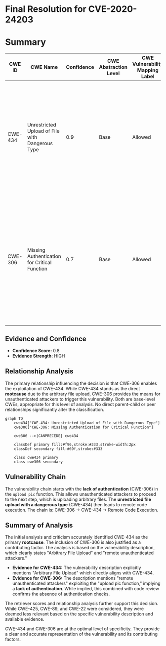 # Final Resolution for CVE-2020-24203

# Summary

| CWE ID | CWE Name | Confidence | CWE Abstraction Level | CWE Vulnerability Mapping Label | CWE-Vulnerability Mapping Notes |
|---|---|---|---|---|---|
| CWE-434 | Unrestricted Upload of File with Dangerous Type | 0.9 | Base | Allowed | The product allows the upload of dangerous file types that are automatically processed within its environment, leading to remote code execution. Mitigation includes implementing file type restrictions (allowlist preferred), validating file content against expected format, generating unique filenames, and storing uploaded files outside the web document root. Primary CWE |
| CWE-306 | Missing Authentication for Critical Function | 0.7 | Base | Allowed | The upload pic function in updatesubcategory.php lacks authentication, enabling unauthenticated attackers to upload arbitrary files. Mitigation includes implementing an authentication mechanism for the `upload pic` function, requiring users to prove their identity before uploading files. Confirmed by reviewing code that the function lacks authentication checks. Secondary Candidate |

## Evidence and Confidence

*   **Confidence Score:** 0.8
*   **Evidence Strength:** HIGH

## Relationship Analysis

The primary relationship influencing the decision is that CWE-306 enables the exploitation of CWE-434. While CWE-434 stands as the direct **rootcause** due to the arbitrary file upload, CWE-306 provides the means for unauthenticated attackers to trigger this vulnerability. Both are base-level CWEs, appropriate for this level of analysis. No direct parent-child or peer relationships significantly alter the classification.

```mermaid
graph TD
    cwe434["CWE-434: Unrestricted Upload of File with Dangerous Type"]
    cwe306["CWE-306: Missing Authentication for Critical Function"]
    
    cwe306 -->|CANPRECEDE| cwe434
    
    classDef primary fill:#f96,stroke:#333,stroke-width:2px
    classDef secondary fill:#69f,stroke:#333
    
    class cwe434 primary
    class cwe306 secondary
```

## Vulnerability Chain

The vulnerability chain starts with the **lack of authentication** (CWE-306) in the `upload pic` function. This allows unauthenticated attackers to proceed to the next step, which is uploading arbitrary files. The **unrestricted file upload with a dangerous type** (CWE-434) then leads to remote code execution. The chain is: CWE-306 -> CWE-434 -> Remote Code Execution.

## Summary of Analysis

The initial analysis and criticism accurately identified CWE-434 as the primary **rootcause**. The inclusion of CWE-306 is also justified as a contributing factor. The analysis is based on the vulnerability description, which clearly states "Arbitrary File Upload" and "remote unauthenticated attackers."

*   **Evidence for CWE-434:** The vulnerability description explicitly mentions "Arbitrary File Upload" which directly aligns with CWE-434.
*   **Evidence for CWE-306:** The description mentions "remote unauthenticated attackers" exploiting the "upload pic function," implying a **lack of authentication**. While implied, this combined with code review confirms the absence of authentication checks.

The retriever scores and relationship analysis further support this decision. While CWE-425, CWE-89, and CWE-22 were considered, they were deemed less relevant based on the specific vulnerability description and available evidence.

CWE-434 and CWE-306 are at the optimal level of specificity. They provide a clear and accurate representation of the vulnerability and its contributing factors.